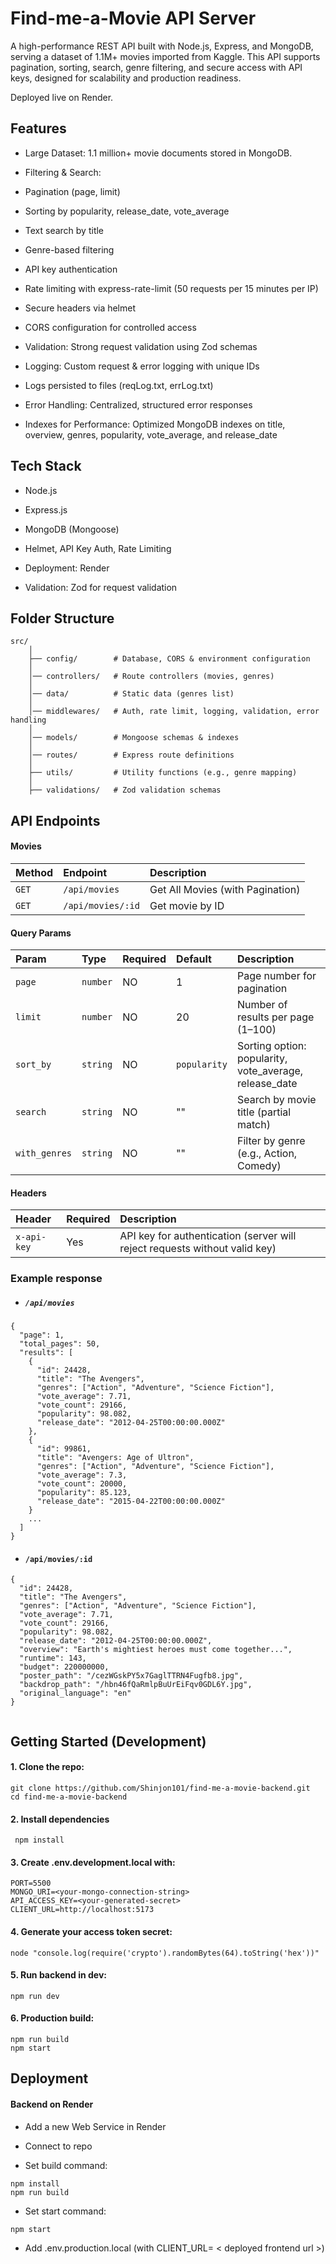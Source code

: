 # Find-me-a-Movie API Server

A high-performance REST API built with Node.js, Express, and MongoDB, serving a dataset of 1.1M+ movies imported from Kaggle.
This API supports pagination, sorting, search, genre filtering, and secure access with API keys, designed for scalability and production readiness.

Deployed live on Render.


## Features

- Large Dataset: 1.1 million+ movie documents stored in MongoDB.

- Filtering & Search:

- Pagination (page, limit)

- Sorting by popularity, release_date, vote_average

- Text search by title

- Genre-based filtering

- API key authentication

- Rate limiting with express-rate-limit (50 requests per 15 minutes per IP)

- Secure headers via helmet

- CORS configuration for controlled access

- Validation: Strong request validation using Zod schemas

- Logging: Custom request & error logging with unique IDs

- Logs persisted to files (reqLog.txt, errLog.txt)

- Error Handling: Centralized, structured error responses

- Indexes for Performance: Optimized MongoDB indexes on title, overview, genres, popularity, vote_average, and release_date

## Tech Stack

- Node.js

-  Express.js

-  MongoDB (Mongoose)

- Helmet, API Key Auth, Rate Limiting

- Deployment: Render

- Validation: Zod for request validation


## Folder Structure
```
src/
    │
    ├── config/        # Database, CORS & environment configuration
    │            
    │── controllers/   # Route controllers (movies, genres)
    │            
    │── data/          # Static data (genres list)
    │            
    │── middlewares/   # Auth, rate limit, logging, validation, error handling
    │            
    │── models/        # Mongoose schemas & indexes
    │            
    │── routes/        # Express route definitions
    │            
    ├── utils/         # Utility functions (e.g., genre mapping)
    │            
    ├── validations/   # Zod validation schemas

```

## API Endpoints

#### Movies 

| Method | Endpoint    | Description                       |
| :-------- | :------- | :-------------------------------- |
| `GET` | `/api/movies` | Get All Movies (with Pagination) |
| `GET` | `/api/movies/:id` | Get movie by ID |


#### Query Params
  
| Param| Type    | Required   | Default | Description
| :-------- | :------- | :------- |:-- |:--
| `page` | `number` | NO | 1|Page number for pagination |
| `limit` | `number` | NO |20| Number of results per page (1–100)|
| `sort_by` | `string` | NO | `popularity`|Sorting option: popularity, vote_average, release_date
| `search` | `string` | NO |""|Search by movie title (partial match)|
| `with_genres` | `string` | NO |""|Filter by genre (e.g., Action, Comedy)|

#### Headers
| Header | Required    | Description                       |
| :-------- | :------- | :-------------------------------- |
| `x-api-key` | Yes | API key for authentication (server will reject requests without valid key) |


### Example response

- ##### `/api/movies`

```
{
  "page": 1,
  "total_pages": 50,
  "results": [
    {
      "id": 24428,
      "title": "The Avengers",
      "genres": ["Action", "Adventure", "Science Fiction"],
      "vote_average": 7.71,
      "vote_count": 29166,
      "popularity": 98.082,
      "release_date": "2012-04-25T00:00:00.000Z"
    },
    {
      "id": 99861,
      "title": "Avengers: Age of Ultron",
      "genres": ["Action", "Adventure", "Science Fiction"],
      "vote_average": 7.3,
      "vote_count": 20000,
      "popularity": 85.123,
      "release_date": "2015-04-22T00:00:00.000Z"
    }
    ...
  ]
}

```
- #### `/api/movies/:id`

```
{
  "id": 24428,
  "title": "The Avengers",
  "genres": ["Action", "Adventure", "Science Fiction"],
  "vote_average": 7.71,
  "vote_count": 29166,
  "popularity": 98.082,
  "release_date": "2012-04-25T00:00:00.000Z",
  "overview": "Earth's mightiest heroes must come together...",
  "runtime": 143,
  "budget": 220000000,
  "poster_path": "/cezWGskPY5x7GaglTTRN4Fugfb8.jpg",
  "backdrop_path": "/hbn46fQaRmlpBuUrEiFqv0GDL6Y.jpg",
  "original_language": "en"
}


```



## Getting Started (Development)

   #### 1. **Clone the repo:**
    git clone https://github.com/Shinjon101/find-me-a-movie-backend.git
    cd find-me-a-movie-backend
   
   ####  2.  **Install dependencies**
     npm install

   #### 3. Create .env.development.local with:

   ```
PORT=5500
MONGO_URI=<your-mongo-connection-string>
API_ACCESS_KEY=<your-generated-secret>
CLIENT_URL=http://localhost:5173
```
  #### 4.  Generate your access token secret:
   ```
   node "console.log(require('crypto').randomBytes(64).toString('hex'))"
   ```
#### 5.  Run backend in dev:

```
npm run dev
```
#### 6.  Production build:
```
npm run build
npm start
```


## Deployment


#### Backend on Render

- Add a new Web Service in Render

- Connect to repo

- Set build command:

```
npm install
npm run build
```

- Set start command:

```
npm start
```

- Add .env.production.local (with CLIENT_URL= < deployed frontend url >)
